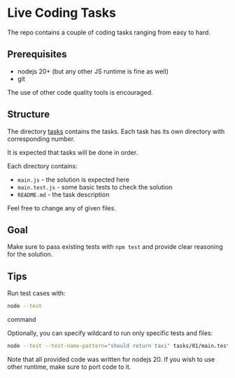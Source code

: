 # Live Coding Tasks

The repo contains a couple of coding tasks ranging from easy to hard.

## Prerequisites
- nodejs 20+ (but any other JS runtime is fine as well)
- git

The use of other code quality tools is encouraged.

## Structure

The directory [tasks](./tasks) contains the tasks. Each task has its own directory with corresponding number.

It is expected that tasks will be done in order.

Each directory contains:
- `main.js` - the solution is expected here
- `main.test.js` - some basic tests to check the solution
- `README.md` - the task description

Feel free to change any of given files.

## Goal

Make sure to pass existing tests with `npm test` and provide clear reasoning for the solution.


## Tips

Run test cases with:

```bash
node --test
```

command

Optionally, you can specify wildcard to run only specific tests and files:

```bash
node --test --test-name-pattern="should return taxi" tasks/01/main.test.js 
```

Note that all provided code was written for nodejs 20. If you wish to use other
runtime, make sure to port code to it.
